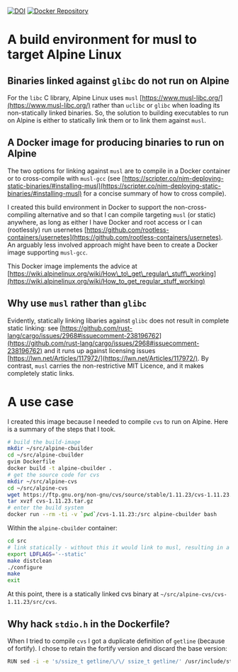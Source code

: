 [![DOI](https://zenodo.org/badge/doi/10.5281/zenodo.2656635.svg)](https://doi.org/10.5281/zenodo.2656635)
[![Docker Repository](https://hub.docker.com/r/eschen42/alpine-cbuilder/builds "Docker Repository")](https://hub.docker.com/r/eschen42/alpine-cbuilder)

# A build environment for musl to target Alpine Linux

## Binaries linked against `glibc` do not run on Alpine

For the `libc` C library, Alpine Linux uses `musl` [https://www.musl-libc.org/](https://www.musl-libc.org/) rather than `uclibc` or `glibc` when loading its non-statically linked binaries.
So, the solution to building executables to run on Alpine is either to statically link them or to link them against `musl`.

## A Docker image for producing binaries to run on Alpine

The two options for linking against `musl` are to compile in a Docker container or to cross-compile with `musl-gcc` (see [https://scripter.co/nim-deploying-static-binaries/#installing-musl](https://scripter.co/nim-deploying-static-binaries/#installing-musl) for a concise summary of how to cross compile).

I created this build environment in Docker to support the non-cross-compiling alternative and so that I can compile targeting `musl` (or static) anywhere, as long as either I have Docker and root access or I can (rootlessly) run usernetes [https://github.com/rootless-containers/usernetes](https://github.com/rootless-containers/usernetes).  An arguably less involved approach might have been to create a Docker image supporting `musl-gcc`.

This Docker image implements the advice at [https://wiki.alpinelinux.org/wiki/How\_to\_get\_regular\_stuff\_working](https://wiki.alpinelinux.org/wiki/How_to_get_regular_stuff_working)

## Why use `musl` rather than `glibc`

Evidently, statically linking libaries against `glibc` does not result in complete static linking: see [https://github.com/rust-lang/cargo/issues/2968#issuecomment-238196762](https://github.com/rust-lang/cargo/issues/2968#issuecomment-238196762) and it runs up against licensing issues [https://lwn.net/Articles/117972/](https://lwn.net/Articles/117972/).  By contrast, `musl` carries the non-restrictive MIT Licence, and it makes completely static links.

# A use case

I created this image because I needed to compile `cvs` to run on Alpine.  Here is a summary of the steps that I took.

```bash
# build the build-image
mkdir ~/src/alpine-cbuilder
cd ~/src/alpine-cbuilder
gvim Dockerfile
docker build -t alpine-cbuilder .
# get the source code for cvs
mkdir ~/src/alpine-cvs
cd ~/src/alpine-cvs
wget https://ftp.gnu.org/non-gnu/cvs/source/stable/1.11.23/cvs-1.11.23.tar.gz
tar xvzf cvs-1.11.23.tar.gz
# enter the build system
docker run --rm -ti -v `pwd`/cvs-1.11.23:/src alpine-cbuilder bash
```

Within the `alpine-cbuilder` container:

```bash
cd src
# link statically - without this it would link to musl, resulting in a binary 25% smaller
export LDFLAGS='--static'
make distclean
./configure
make
exit
```

At this point, there is a statically linked cvs binary at `~/src/alpine-cvs/cvs-1.11.23/src/cvs`.

## Why hack `stdio.h` in the Dockerfile?

When I tried to compile `cvs` I got a duplicate definition of `getline` (because of fortify).  I chose to retain the fortify version and discard the base version:

```bash
RUN sed -i -e 's/ssize_t getline/\/\/ ssize_t getline/' /usr/include/stdio.h
```
